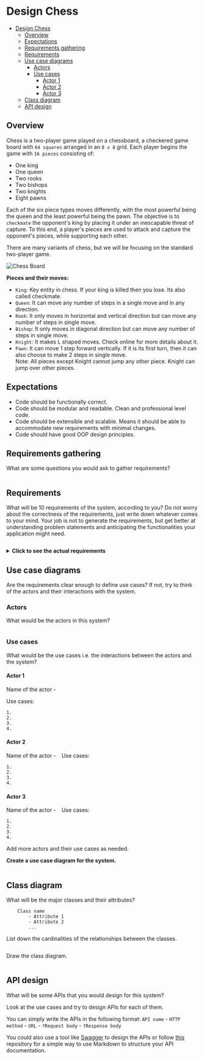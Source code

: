 # Design Chess

- [Design Chess](#design-chess)
  - [Overview](#overview)
  - [Expectations](#expectations)
  - [Requirements gathering](#requirements-gathering)
  - [Requirements](#requirements)
  - [Use case diagrams](#use-case-diagrams)
    - [Actors](#actors)
    - [Use cases](#use-cases)
      - [Actor 1](#actor-1)
      - [Actor 2](#actor-2)
      - [Actor 3](#actor-3)
  - [Class diagram](#class-diagram)
  - [API design](#api-design)

## Overview

Chess is a two-player game played on a chessboard, a checkered game board with `64 squares` arranged in an `8 x 8` grid. Each player begins the game with `16 pieces` consisting of:
* One king
* One queen
* Two rooks
* Two bishops
* Two knights
* Eight pawns

Each of the six piece types moves differently, with the most powerful being the queen and the least powerful being the pawn. The objective is to `checkmate` the opponent's king by placing it under an inescapable threat of capture. To this end, a player's pieces are used to attack and capture the opponent's pieces, while supporting each other.

There are many variants of chess, but we will be focusing on the standard two-player game.

![Chess Board](https://www.chess.com/bundles/web/images/offline-play/standardboard.png)

**Pieces and their moves:**
* `King`: Key entity in chess. If your king is killed then you lose. Its also called checkmate.
* `Queen`: It can move any number of steps in a single move and in any direction.
* `Rook`: It only moves in horizontal and vertical direction but can move any number of steps in single move.
* `Bishop`: It only moves in diagonal direction but can move any number of steps in single move.
* `Knight`: It makes L shaped moves. Check online for more details about it.
* `Pawn`: It can move 1 step forward vertically. If it is its first turn, then it can also choose to make 2 steps in single move.  
Note: All pieces except Knight cannot jump any other piece. Knight can jump over other pieces.

## Expectations
* Code should be functionally correct.
* Code should be modular and readable. Clean and professional level code.
* Code should be extensible and scalable. Means it should be able to accommodate new requirements with minimal changes.
* Code should have good OOP design principles.

## Requirements gathering

What are some questions you would ask to gather requirements?

```
```

## Requirements
What will be 10 requirements of the system, according to you?
Do not worry about the correctness of the requirements, just write down whatever comes to your mind.
Your job is not to generate the requirements, but get better at understanding problem statements and anticipating the functionalities your application might need.
```
```

<details>
  <summary><strong>Click to see the actual requirements</strong></summary>
  
  1. The system should support two online players to play a game of chess.
  2. All rules of international chess will be followed.
  3. Each player will be randomly assigned a side, black or white.
  4. Both players will play their moves one after the other. The white side plays the first move.
  5. Players can’t cancel or roll back their moves.
  6. The system should maintain a log of all moves by both players.
  7. Each side will start with 8 pawns, 2 rooks, 2 bishops, 2 knights, 1 queen, and 1 king.
  8. The game can finish either in a checkmate from one side, forfeit or stalemate (a draw), or resignation.
</details>

## Use case diagrams

Are the requirements clear enough to define use cases?
If not, try to think of the actors and their interactions with the system.

### Actors
What would be the actors in this system?
```
```

### Use cases

What would be the use cases i.e. the interactions between the actors and the system?

#### Actor 1

Name of the actor - ` `

Use cases:
```
1. 
2. 
3. 
4. 
```
#### Actor 2

Name of the actor - ` `
Use cases:
```
1. 
2. 
3. 
4. 
```

#### Actor 3

Name of the actor - ` `
Use cases:
```
1. 
2. 
3. 
4. 
```
Add more actors and their use cases as needed.

**Create a use case diagram for the system.**

```
```

## Class diagram

What will be the major classes and their attributes?

```
    Class name
        - Attribute 1
        - Attribute 2
        ...
```

List down the cardinalities of the relationships between the classes.
```
```

Draw the class diagram.
```
```

## API design

What will be some APIs that you would design for this system?

Look at the use cases and try to design APIs for each of them.

You can simply write the APIs in the following format:
`API name` - `HTTP method` - `URL` - `?Request body` - `?Response body`

You could also use a tool like [Swagger](https://swagger.io/) to design the APIs or follow [this](https://github.com/jamescooke/restapidocs) repository for a simple way to use Markdown to structure your API documentation.

```
```

